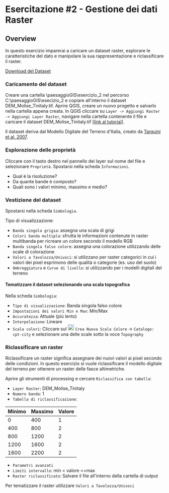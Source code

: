 # Esercitazione #2 - Gestione dei dati Raster

## Overview
In questo esercizio imparerai a caricare un dataset raster, esplorare le caratteristiche del dato e manipolare la sua rappresentazione e riclassificare il raster.

[Download del Dataset](https://github.com/Envixlab/paesaggioGIS/raw/master/dataset/esercitazione_2.zip)

### Caricamento del dataset
Creare una cartella \paesaggioGIS\esercizio_2 nel percorso C:\paesaggioGIS\esecizio_2 e copiare all'interno il dataset DEM_Molise_Tinitaly.tif. Aprire QGIS, creare un nuovo progetto e salvarlo nella cartella appena creata.
In QGIS cliccare su `Layer -> Aggiungi Raster -> Aggiungi Layer Raster`, navigare nella cartella contenente il file e caricare il dataset DEM_Molise_Tinitaly.tif [[link al tutorial](./materiale/tutorial/caricamento_raster/index)].

Il dataset deriva dal Modello Digitale del Terreno d'Italia, creato da  [Tarquini et al. 2007](http://tinitaly.pi.ingv.it/).

### Esplorazione delle proprietà
Cliccare con il tasto destro nel pannello dei layer sul nome del file e selezionare `Proprietà`. Spostarsi nella scheda `Informazioni`.

* Qual è la risoluzione?
* Da quante bande è composto?
* Quali sono i valori minimo, massimo e medio?

### Vestizione del dataset
Spostarsi nella scheda `Simbologia`.

Tipo di visualizzazione:
* `Banda singola grigia`: assegna una scala di grigi
* `Colori banda multipla`: sfrutta le informazioni contenute in raster multibanda per ricreare un colore secondo il modello RGB
* `Banda singola falso colore`: assegna una colorazione utilizzando delle scale di colorazione
* `Valori a Tavolozza/Univoci`: si utilizzano per raster categorici in cui i valori dei pixel esprimono delle qualità o categorie (es. uso del suolo)
* `Ombreggiatura` e `Curve di livello`: si utilizzando per i modelli digitali del terreno

#### Tematizzare il dataset selezionando una scala topografica
Nella scheda `Simbologia`:
* `Tipo di visualizzazione`: Banda singola falso colore
* `Impostazioni dei valori Min e Max`: Min/Max
* `Accuratezza`: Attuale (più lento)
* `Interpolazione`: Lineare
* `Scala colori`: Cliccare sul <img src="https://static.thenounproject.com/png/1786994-200.png" alt="dropdown" height="20"> `Crea Nuova Scala Colore` -> `Catalogo: cpt-city` e selezionare una delle scale sotto la voce `Topography`

### Riclassificare un raster
Riclassificare un raster significa assegnare dei nuovi valori ai pixel secondo delle condizioni. In questo esercizio si vuole riclassificare il modello digitale del terreno per ottenere un raster delle fasce altimetriche.

Aprire gli strumenti di processing e cercare `Riclassifica con tabella`:
* `Layer Raster`: DEM_Molise_Tinitaly
* `Numero banda`: 1
* `Tabella di riclassificazione`:

|Minimo|Massimo|Valore|
| ----------- | ----------- | ----------- |
|0            |400          |1            |
|400          |800          |2            |
|800          |1200         |2            |
|1200         |1600         |2            |
|1600         |2200         |2            |

* `Parametri avanzati`
* `Limiti intervallo`: min < valore <=max
* `Raster riclassificato`: Salvare il file all'interno della cartella di output

Per tematizzare il raster utilizzare `Valori a Tavolozza/Univoci`
